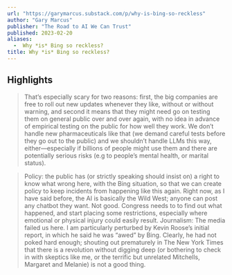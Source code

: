 ```yaml
---
url: "https://garymarcus.substack.com/p/why-is-bing-so-reckless"
author: "Gary Marcus"
publisher: "The Road to AI We Can Trust"
published: 2023-02-20
aliases:
  -  Why *is* Bing so reckless?
title: Why *is* Bing so reckless?
---
```


## Highlights
> That’s especially scary for two reasons: first, the big companies are free to roll out new updates whenever they like, without or without warning, and second it means that they might need go on testing them on general public over and over again, with no idea in advance of empirical testing on the public for how well they work. We don’t handle new pharmaceuticals like that (we demand careful tests before they go out to the public) and we shouldn’t handle LLMs this way, either—especially if billions of people might use them and there are potentially serious risks (e.g to people’s mental health, or marital status).

> Policy: the public has (or strictly speaking should insist on) a right to know what wrong here, with the Bing situation, so that we can create policy to keep incidents from happening like this again. Right now, as I have said before, the AI is basically the Wild West; anyone can post any chatbot they want. Not good. Congress needs to to find out what happened, and start placing some restrictions, especially where emotional or physical injury could easily result. Journalism: The media failed us here. I am particularly perturbed by Kevin Roose’s initial report, in which he said he was “awed” by Bing. Clearly, he had not poked hard enough; shouting out prematurely in The New York Times that there is a revolution without digging deep (or bothering to check in with skeptics like me, or the terrific but unrelated Mitchells, Margaret and Melanie) is not a good thing.

